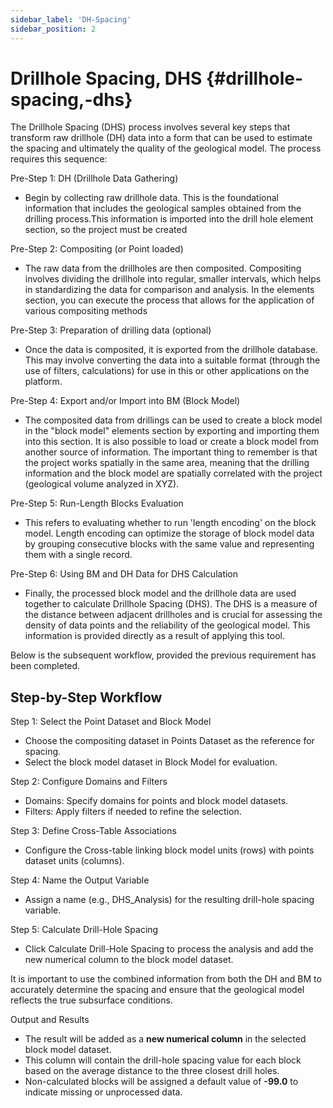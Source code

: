 ```yaml
---
sidebar_label: 'DH-Spacing'
sidebar_position: 2
---
```


# **Drillhole Spacing, DHS** {#drillhole-spacing,-dhs}

The Drillhole Spacing (DHS) process involves several key steps that transform raw drillhole (DH) data into a form that can be used to estimate the spacing and ultimately the quality of the geological model. The process requires this sequence:

Pre-Step 1: DH (Drillhole Data Gathering)

* Begin by collecting raw drillhole data. This is the foundational information that includes the geological samples obtained from the drilling process.This information is imported into the drill hole element section, so the project must be created

Pre-Step 2: Compositing (or Point loaded)

* The raw data from the drillholes are then composited. Compositing involves dividing the drillhole into regular, smaller intervals, which helps in standardizing the data for comparison and analysis. In the elements section, you can execute the process that allows for the application of various compositing methods

Pre-Step 3: Preparation of drilling data (optional)

* Once the data is composited, it is exported from the drillhole database. This may involve converting the data into a suitable format (through the use of filters, calculations) for use in this or other applications on the platform.

Pre-Step 4: Export and/or Import into BM (Block Model)

* The composited data from drillings can be used to create a block model in the "block model" elements section by exporting and importing them into this section. It is also possible to load or create a block model from another source of information. The important thing to remember is that the project works spatially in the same area, meaning that the drilling information and the block model are spatially correlated with the project (geological volume analyzed in XYZ).

Pre-Step 5: Run-Length Blocks Evaluation

* This refers to evaluating whether to run 'length encoding' on the block model. Length encoding can optimize the storage of block model data by grouping consecutive blocks with the same value and representing them with a single record.

Pre-Step 6: Using BM and DH Data for DHS Calculation

* Finally, the processed block model and the drillhole data are used together to calculate Drillhole Spacing (DHS). The DHS is a measure of the distance between adjacent drillholes and is crucial for assessing the density of data points and the reliability of the geological model. This information is provided directly as a result of applying this tool.

Below is the subsequent workflow, provided the previous requirement has been completed.

## **Step-by-Step Workflow**

Step 1: Select the Point Dataset and Block Model

* Choose the compositing dataset in Points Dataset as the reference for spacing.  
* Select the block model dataset in Block Model for evaluation.

Step 2: Configure Domains and Filters

* Domains: Specify domains for points and block model datasets.  
* Filters: Apply filters if needed to refine the selection.

Step 3: Define Cross-Table Associations

* Configure the Cross-table linking block model units (rows) with points dataset units (columns).

Step 4: Name the Output Variable

* Assign a name (e.g., DHS\_Analysis) for the resulting drill-hole spacing variable.

Step 5: Calculate Drill-Hole Spacing

* Click Calculate Drill-Hole Spacing to process the analysis and add the new numerical column to the block model dataset.

It is important to use the combined information from both the DH and BM to accurately determine the spacing and ensure that the geological model reflects the true subsurface conditions.

Output and Results

* The result will be added as a **new numerical column** in the selected block model dataset.  
* This column will contain the drill-hole spacing value for each block based on the average distance to the three closest drill holes.  
* Non-calculated blocks will be assigned a default value of **\-99.0** to indicate missing or unprocessed data.
